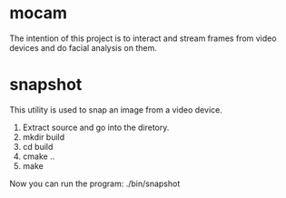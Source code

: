 mocam
=====

The intention of this project is to interact and stream frames from
video devices and do facial analysis on them.

snapshot
========

This utility is used to snap an image from a video device.

1. Extract source and go into the diretory.
2. mkdir build
3. cd build
4. cmake ..
5. make

Now you can run the program: ./bin/snapshot
